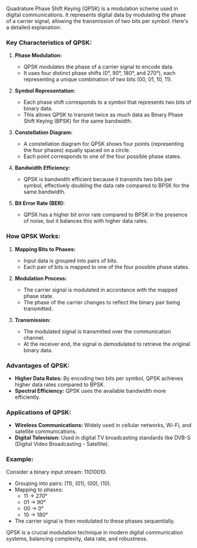 Quadrature Phase Shift Keying (QPSK) is a modulation scheme used in digital communications. It represents digital data by modulating the phase of a carrier signal, allowing the transmission of two bits per symbol. Here's a detailed explanation:

### Key Characteristics of QPSK:

1. **Phase Modulation:**
   - QPSK modulates the phase of a carrier signal to encode data.
   - It uses four distinct phase shifts (0°, 90°, 180°, and 270°), each representing a unique combination of two bits (00, 01, 10, 11).

2. **Symbol Representation:**
   - Each phase shift corresponds to a symbol that represents two bits of binary data.
   - This allows QPSK to transmit twice as much data as Binary Phase Shift Keying (BPSK) for the same bandwidth.

3. **Constellation Diagram:**
   - A constellation diagram for QPSK shows four points (representing the four phases) equally spaced on a circle.
   - Each point corresponds to one of the four possible phase states.

4. **Bandwidth Efficiency:**
   - QPSK is bandwidth efficient because it transmits two bits per symbol, effectively doubling the data rate compared to BPSK for the same bandwidth.

5. **Bit Error Rate (BER):**
   - QPSK has a higher bit error rate compared to BPSK in the presence of noise, but it balances this with higher data rates.

### How QPSK Works:

1. **Mapping Bits to Phases:**
   - Input data is grouped into pairs of bits.
   - Each pair of bits is mapped to one of the four possible phase states.

2. **Modulation Process:**
   - The carrier signal is modulated in accordance with the mapped phase state.
   - The phase of the carrier changes to reflect the binary pair being transmitted.

3. **Transmission:**
   - The modulated signal is transmitted over the communication channel.
   - At the receiver end, the signal is demodulated to retrieve the original binary data.

### Advantages of QPSK:

- **Higher Data Rates:** By encoding two bits per symbol, QPSK achieves higher data rates compared to BPSK.
- **Spectral Efficiency:** QPSK uses the available bandwidth more efficiently.

### Applications of QPSK:

- **Wireless Communications:** Widely used in cellular networks, Wi-Fi, and satellite communications.
- **Digital Television:** Used in digital TV broadcasting standards like DVB-S (Digital Video Broadcasting - Satellite).

### Example:

Consider a binary input stream: 11010010.

- Grouping into pairs: (11), (01), (00), (10).
- Mapping to phases: 
  - 11 → 270°
  - 01 → 90°
  - 00 → 0°
  - 10 → 180°
- The carrier signal is then modulated to these phases sequentially.

QPSK is a crucial modulation technique in modern digital communication systems, balancing complexity, data rate, and robustness.